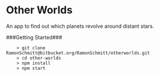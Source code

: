 # Other Worlds

An app to find out which planets revolve around distant stars.

###Getting Started###


```
	> git clone RamonSchmitt@bitbucket.org/RamonSchmitt/otherworlds.git
	> cd other-worlds
	> npm install
	> npm start
```
